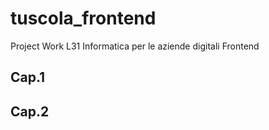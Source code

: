 # tuscola_frontend
Project Work L31 Informatica per le aziende digitali Frontend

## Cap.1


## Cap.2
